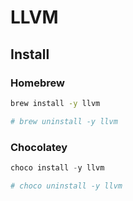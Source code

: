 # LLVM

## Install

### Homebrew

```sh
brew install -y llvm

# brew uninstall -y llvm
```

### Chocolatey

```ps1
choco install -y llvm

# choco uninstall -y llvm
```

